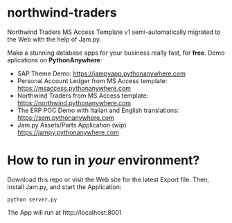# northwind-traders
Northwind Traders MS Access Template v1 semi-automatically migrated to the Web with the help of Jam.py.

Make a stunning database apps for your business really fast, for **free**. 
Demo aplications on **PythonAnywhere**:

* SAP Theme Demo: https://jampyapp.pythonanywhere.com
* Personal Account Ledger from MS Access template: https://msaccess.pythonanywhere.com
* Northwind Traders from MS Access template: https://northwind.pythonanywhere.com
* The ERP POC Demo with Italian and English translations: https://sem.pythonanywhere.com
* Jam.py Assets/Parts Application (wip) https://jampy.pythonanywhere.com

How to run in *your* environment?
==================================

Download this repo or visit the Web site for the latest Export file.
Then, install Jam.py, and start the Application:

```
python server.py
```
The App will run at http://localhost:8001


